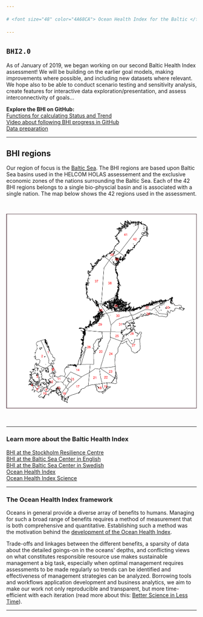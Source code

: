 ```yaml
---

# <font size="48" color="4A68CA"> Ocean Health Index for the Baltic </font>

---
```


## `BHI2.0`

As of January of 2019, we began working on our second Baltic Health Index assessment! We will be building on the earlier goal models, making improvements where possible, and including new datasets where relevant. We hope also to be able to conduct scenario testing and sensitivity analysis, create features for interactive data exploration/presentation, and assess interconnectivity of goals...


**Explore the BHI on GitHub:** <br/>
[Functions for calculating Status and Trend](https://github.com/OHI-Science/bhi/blob/master/baltic/conf/functions.R)  
[Video about following BHI progress in GitHub](https://www.youtube.com/watch?v=u5BRx05Wmwo)  
[Data preparation](https://github.com/OHI-Science/bhi-prep/tree/master/prep) 

---

## BHI regions
Our region of focus is the [Baltic Sea](https://www.google.se/maps/place/Baltic+Sea/@59.9996367,11.5210982,1517181m/data=!3m1!1e3!4m5!3m4!1s0x46f4d7d988201b2b:0xb43097ae8474cb3!8m2!3d58.487952!4d19.863281). The BHI regions are based upon Baltic Sea basins used in the HELCOM HOLAS assessement and the exclusive economic zones of the nations surrounding the Baltic Sea. Each of the 42 BHI regions belongs to a single bio-physcial basin and is associated with a single nation. The map below shows the 42 regions used in the assessment.

<br/>

![](spatial/BHI_regions_plot.png)  

<br/>

---

### Learn more about the Baltic Health Index <br/>
[BHI at the Stockholm Resilience Centre](http://www.stockholmresilience.org/research/research-themes/marine/baltic-health-index.html)  
[BHI at the Baltic Sea Center in English](http://www.su.se/ostersjocentrum/english/baltic-eye/research/baltic-health-index)  
[BHI at the Baltic Sea Center in Swedish](http://www.su.se/ostersjocentrum/baltic-eye/forskning/baltic-health-index)  
[Ocean Health Index](http://www.oceanhealthindex.org/about)  
[Ocean Health Index Science](http://ohi-science.org)


---

### The Ocean Health Index framework

Oceans in general provide a diverse array of benefits to humans. Managing for such a broad range of benefits requires a method of measurement that is both comprehensive and quantitative. Establishing such a method was the motivation behind the [development of the Ocean Health Index](https://www.nature.com/articles/nature11397). 

Trade-offs and linkages between the different benefits, a sparsity of data about the detailed goings-on in the oceans' depths, and conflicting views on what constitutes responsible resource use makes sustainable management a big task, especially when optimal management requires assessments to be made regularly so trends can be identified and effectiveness of management strategies can be analyzed. Borrowing tools and workflows  application development and business analytics, we aim to make our work not only reproducible and transparent, but more time-efficient with each iteration (read more about this: [Better Science in Less Time](https://www.nature.com/articles/s41559-017-0160)).

---

